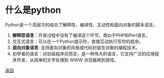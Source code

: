 # 什么是python

Python是一个高层次的结合了解释性、编译性、互动性和面向对象的脚本语言。

1. **解释型语言**：开发过程中没有了编译这个环节。类似于PHP和Perl语言。
2. 交互式语言：可以在一个Python提示符，直接互动执行写你的程序。
3. **面向对象语言**: 支持面向对象的风格或代码封装在对象的编程技术。
4. 初学者的语言：对初级程序员而言，是一种伟大的语言，它支持广泛的应用程序开发，从简单的文字处理到 WWW 浏览器再到游戏。

[返回](../README.md)
